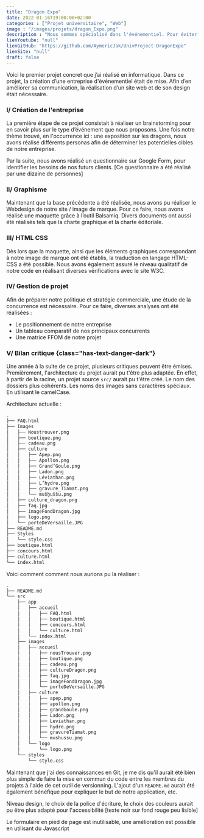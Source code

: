 ```yaml
---
title: "Dragon Expo"
date: 2022-01-16T19:00:00+02:00
categories : ["Projet universitaire", "Web"]
image : "/images/projets/dragon_Expo.png"
description : "Nous sommes spécialisé dans l'événementiel. Pour éviter d'avoir trop de concurrence, nous devons nous spécialiser dans un domaine particulier. Réalisation de fiche signalétique, personnas, site web, etc."
lienYoutube: "null"
lienGitHub: "https://github.com/AymericJak/UnivProject-DragonExpo"
lienSite: "null"
draft: false
---
```


Voici le premier projet concret que j’ai réalisé en informatique. Dans ce projet, la création d’une entreprise d'événementiel était de mise. Afin d’en améliorer sa communication, la réalisation d’un site web et de son design était nécessaire. 

### I/ Création de l'entreprise

La première étape de ce projet consistait à réaliser un brainstorming pour en savoir plus sur le type d’événement que nous proposons. 
Une fois notre thème trouvé, en l'occurrence ici : une exposition sur les dragons, nous avons réalisé différents personas afin de déterminer les potentielles cibles de notre entreprise.

Par la suite, nous avons réalisé un questionnaire sur Google Form, pour identifier les besoins de nos futurs clients. [Ce questionnaire a été réalisé par une dizaine de personnes] 


### II/ Graphisme

Maintenant que la base précédente a été réalisée, nous avons pu réaliser le Webdesign de notre site / image de marque.
Pour ce faire, nous avons réalisé une maquette grâce à l’outil Balsamiq.
Divers documents ont aussi été réalisés tels que la charte graphique et la charte éditoriale.


### III/ HTML CSS

Dès lors que la maquette, ainsi que les éléments graphiques correspondant à notre image de marque ont été établis, la traduction en langage HTML-CSS a été possible. Nous avons également assuré le niveau qualitatif de notre code en réalisant diverses vérifications avec le site W3C.


### IV/ Gestion de projet

Afin de préparer notre politique et stratégie commerciale, une étude de la concurrence est nécessaire. Pour ce faire, diverses analyses ont été réalisées :
- Le positionnement de notre entreprise 
- Un tableau comparatif de nos principaux concurrents
- Une matrice FFOM de notre projet

### V/ Bilan critique {class="has-text-danger-dark"}

Une année à la suite de ce projet, plusieurs critiques peuvent être émises. Premièrement, l'architecture du projet aurait pu t'être plus adaptée. En effet, à partir de la racine, un projet source `src/` aurait pu t'être créé. Le nom des dossiers plus cohérents. Les noms des images sans caractères spéciaux. En utilisant le camelCase.

Architecture actuelle :

```bash
.
├── FAQ.html
├── Images
│   ├── Noustrouver.png
│   ├── boutique.png
│   ├── cadeau.png
│   ├── culture
│   │   ├── Apep.png
│   │   ├── Apollon.png
│   │   ├── Grand’Goule.png
│   │   ├── Ladon.png
│   │   ├── Léviathan.png
│   │   ├── L’hydre.png
│   │   ├── gravure_Tiamat.png
│   │   └── mušḫuššu.png
│   ├── culture_dragon.png
│   ├── faq.jpg
│   ├── imageFondDragon.jpg
│   ├── logo.png
│   └── porteDeVersaille.JPG
├── README.md
├── Styles
│   └── style.css
├── boutique.html
├── concours.html
├── culture.html
└── index.html
```

Voici comment comment nous aurions pu la réaliser :
```bash
.
├── README.md
└── src
    ├── app
    │   ├── accueil
    │   │   ├── FAQ.html
    │   │   ├── boutique.html
    │   │   ├── concours.html
    │   │   └── culture.html
    │   └── index.html
    ├── images
    │   ├── accueil
    │   │   ├── nousTrouver.png
    │   │   ├── boutique.png
    │   │   ├── cadeau.png
    │   │   ├── cultureDragon.png
    │   │   ├── faq.jpg
    │   │   ├── imageFondDragon.jpg
    │   │   └── porteDeVersaille.JPG
    │   ├── culture
    │   │   ├── apep.png
    │   │   ├── apollon.png
    │   │   ├── grandGoule.png
    │   │   ├── Ladon.png
    │   │   ├── Leviathan.png
    │   │   ├── hydre.png
    │   │   ├── gravureTiamat.png
    │   │   └── mushussu.png
    │   └── logo
    │       └── logo.png
    └── styles
        └── style.css
```

Maintenant que j'ai des connaissances en Git, je me dis qu'il aurait été bien plus simple de faire la mise en commun du code entre les membres du projets à l'aide de cet outil de versionning.
L'ajout d'un `README.md` aurait été également bénéfique pour expliquer le but de notre application, etc.


Niveau design, le choix de la police d'écriture, le choix des couleurs aurait pu être plus adapté pour l'accessibilité [texte noir sur fond rouge peu lisible]

Le formulaire en pied de page est inutilisable, une amélioration est possible en utilisant du Javascript